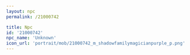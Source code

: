 ```yaml
---
layout: npc
permalink: /21000742

title: Npc
id: '21000742'
npc_name: 'Unknown'
icon_url: 'portrait/mob/21000742_m_shadowfamilymagicianpurple_p.png'
---
```

